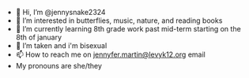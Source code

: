 - 👋 Hi, I’m @jennysnake2324
- 👀 I’m interested in butterflies, music, nature, and reading books
- 🌱 I’m currently learning 8th grade work past mid-term starting on the 8th of january
- 💞️ I’m taken and i'm bisexual 
- 📫 How to reach me on jennyfer.martin@levyk12.org email
-    My pronouns are she/they
<!---
jennysnake2324/jennysnake2324 is a ✨ special ✨ repository because its `README.md` (this file) appears on your GitHub profile.
You can click the Preview link to take a look at your changes.
--->
